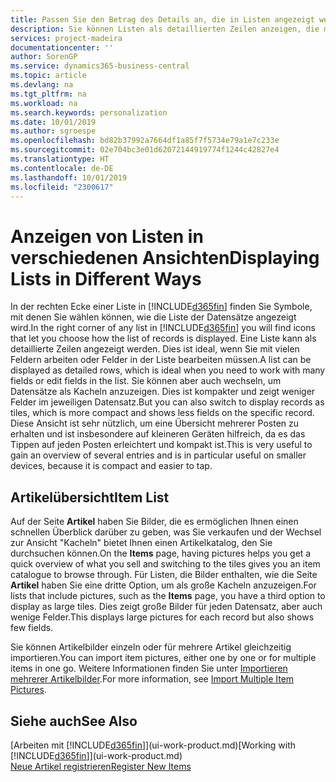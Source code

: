 ```yaml
---
title: Passen Sie den Betrag des Details an, die in Listen angezeigt werden | Microsoft Docs
description: Sie können Listen als detaillierten Zeilen anzeigen, die mehr Informationen geben, oder als Kacheln anzeigen, die einfach zu betrachten sind und Miniaturansichten enthalten können.
services: project-madeira
documentationcenter: ''
author: SorenGP
ms.service: dynamics365-business-central
ms.topic: article
ms.devlang: na
ms.tgt_pltfrm: na
ms.workload: na
ms.search.keywords: personalization
ms.date: 10/01/2019
ms.author: sgroespe
ms.openlocfilehash: bd82b37992a7664df1a85f7f5734e79a1e7c233e
ms.sourcegitcommit: 02e704bc3e01d62072144919774f1244c42827e4
ms.translationtype: HT
ms.contentlocale: de-DE
ms.lasthandoff: 10/01/2019
ms.locfileid: "2300617"
---
```

# <a name="displaying-lists-in-different-ways"></a><span data-ttu-id="9d231-103">Anzeigen von Listen in verschiedenen Ansichten</span><span class="sxs-lookup"><span data-stu-id="9d231-103">Displaying Lists in Different Ways</span></span>
<span data-ttu-id="9d231-104">In der rechten Ecke einer Liste in [!INCLUDE[d365fin](includes/d365fin_md.md)] finden Sie Symbole, mit denen Sie wählen können, wie die Liste der Datensätze angezeigt wird.</span><span class="sxs-lookup"><span data-stu-id="9d231-104">In the right corner of any list in [!INCLUDE[d365fin](includes/d365fin_md.md)] you will find icons that let you choose how the list of records is displayed.</span></span> <span data-ttu-id="9d231-105">Eine Liste kann als detaillierte Zeilen angezeigt werden. Dies ist ideal, wenn Sie mit vielen Feldern arbeiten oder Felder in der Liste bearbeiten müssen.</span><span class="sxs-lookup"><span data-stu-id="9d231-105">A list can be displayed as detailed rows, which is ideal when you need to work with many fields or edit fields in the list.</span></span> <span data-ttu-id="9d231-106">Sie können aber auch wechseln, um Datensätze als Kacheln anzuzeigen. Dies ist kompakter und zeigt weniger Felder im jeweiligen Datensatz.</span><span class="sxs-lookup"><span data-stu-id="9d231-106">But you can also switch to display records as tiles, which is more compact and shows less fields on the specific record.</span></span> <span data-ttu-id="9d231-107">Diese Ansicht ist sehr nützlich, um eine Übersicht mehrerer Posten zu erhalten und ist insbesondere auf kleineren Geräten hilfreich, da es das Tippen auf jeden Posten erleichtert und kompakt ist.</span><span class="sxs-lookup"><span data-stu-id="9d231-107">This is very useful to gain an overview of several entries and is in particular useful on smaller devices, because it is compact and easier to tap.</span></span>

## <a name="item-list"></a><span data-ttu-id="9d231-108">Artikelübersicht</span><span class="sxs-lookup"><span data-stu-id="9d231-108">Item List</span></span>
<span data-ttu-id="9d231-109">Auf der Seite **Artikel** haben Sie Bilder, die es ermöglichen Ihnen einen schnellen Überblick darüber zu geben, was Sie verkaufen und der Wechsel zur Ansicht "Kacheln" bietet Ihnen einen Artikelkatalog, den Sie durchsuchen können.</span><span class="sxs-lookup"><span data-stu-id="9d231-109">On the **Items** page, having pictures helps you get a quick overview of what you sell and switching to the tiles gives you an item catalogue to browse through.</span></span> <span data-ttu-id="9d231-110">Für Listen, die Bilder enthalten, wie die Seite **Artikel** haben Sie eine dritte Option, um als große Kacheln anzuzeigen.</span><span class="sxs-lookup"><span data-stu-id="9d231-110">For lists that include pictures, such as the **Items** page, you have a third option to display as large tiles.</span></span> <span data-ttu-id="9d231-111">Dies zeigt große Bilder für jeden Datensatz, aber auch wenige Felder.</span><span class="sxs-lookup"><span data-stu-id="9d231-111">This displays large pictures for each record but also shows few fields.</span></span>

<span data-ttu-id="9d231-112">Sie können Artikelbilder einzeln oder für mehrere Artikel gleichzeitig importieren.</span><span class="sxs-lookup"><span data-stu-id="9d231-112">You can import item pictures, either one by one or for multiple items in one go.</span></span> <span data-ttu-id="9d231-113">Weitere Informationen finden Sie unter [Importieren mehrerer Artikelbilder](inventory-how-import-item-pictures.md).</span><span class="sxs-lookup"><span data-stu-id="9d231-113">For more information, see [Import Multiple Item Pictures](inventory-how-import-item-pictures.md).</span></span>  

## <a name="see-also"></a><span data-ttu-id="9d231-114">Siehe auch</span><span class="sxs-lookup"><span data-stu-id="9d231-114">See Also</span></span>
<span data-ttu-id="9d231-115">[Arbeiten mit [!INCLUDE[d365fin](includes/d365fin_md.md)]](ui-work-product.md)</span><span class="sxs-lookup"><span data-stu-id="9d231-115">[Working with [!INCLUDE[d365fin](includes/d365fin_md.md)]](ui-work-product.md)</span></span>  
[<span data-ttu-id="9d231-116">Neue Artikel registrieren</span><span class="sxs-lookup"><span data-stu-id="9d231-116">Register New Items</span></span>](inventory-how-register-new-items.md)  
